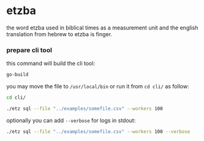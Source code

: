 # etzba

the word etzba used in biblical times as a measurement unit and the english translation from hebrew to etzba is finger. 

### prepare cli tool

this command will build the cli tool:

```sh
go-build
```

you may move the file to `/usr/local/bin` or run it from `cd cli/` as follow:

``` sh
cd cli/

./etz sql --file "../examples/somefile.csv" --workers 100
```

optionally you can add `--verbose` for logs in stdout:

```sh
./etz sql --file "../examples/somefile.csv" --workers 100 --verbose
```

